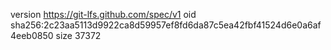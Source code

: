 version https://git-lfs.github.com/spec/v1
oid sha256:2c23aa5113d9922ca8d59957ef8fd6da87c5ea42fbf41524d6e0a6af4eeb0850
size 37372
